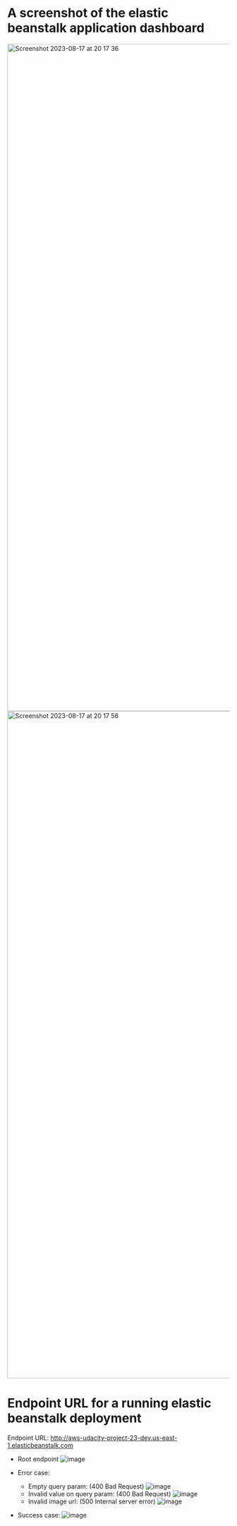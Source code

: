 # A screenshot of the elastic beanstalk application dashboard

<img width="1512" alt="Screenshot 2023-08-17 at 20 17 36" src="https://github.com/mei1011/AWS_udacity_project_2/assets/136874890/cc2c14fe-6fb3-4b3b-9b40-e276288ee90b">
<img width="1512" alt="Screenshot 2023-08-17 at 20 17 56" src="https://github.com/mei1011/AWS_udacity_project_2/assets/136874890/5e17de91-d60a-4cd0-9874-34c8bd746dcd">

# Endpoint URL for a running elastic beanstalk deployment
Endpoint URL: http://aws-udacity-project-23-dev.us-east-1.elasticbeanstalk.com
- Root endpoint
  ![image](https://github.com/mei1011/AWS_udacity_project_2/assets/136874890/4d58ba8f-de19-4fa3-b03f-e247b1b145b7)

- Error case:
  - Empty query param: (400 Bad Request)
    ![image](https://github.com/mei1011/AWS_udacity_project_2/assets/136874890/2d768dde-0609-41d3-a7aa-296ee6d95ec3)
  - Invalid value on query param: (400 Bad Request)
    ![image](https://github.com/mei1011/AWS_udacity_project_2/assets/136874890/66cd493a-9084-43e3-93f6-80665f5e1bfe)
  - Invalid image url: (500 Internal server error)
    ![image](https://github.com/mei1011/AWS_udacity_project_2/assets/136874890/d65746a8-b3d0-497e-bc9c-f3fb3d9e2bdd)

- Success case:
  ![image](https://github.com/mei1011/AWS_udacity_project_2/assets/136874890/abc77316-fdee-44cf-94b9-890e3c3114f1)



  
